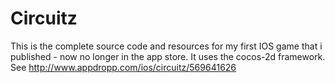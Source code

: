 # Circuitz
This is the complete source code and resources for my first IOS game that i published - now no longer in the app store. It uses the cocos-2d framework. See http://www.appdropp.com/ios/circuitz/569641626
